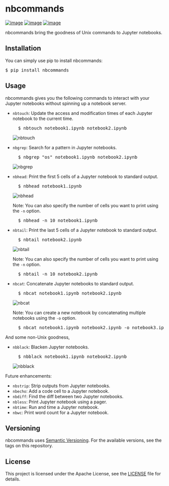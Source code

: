 # nbcommands

[![image](https://img.shields.io/pypi/v/nbcommands.svg)](https://pypi.org/project/nbcommands/) [![image](https://img.shields.io/pypi/pyversions/nbcommands.svg)](https://pypi.org/project/nbcommands/) [![image](https://img.shields.io/badge/code%20style-black-000000.svg)](https://github.com/ambv/black)

nbcommands bring the goodness of Unix commands to Jupyter notebooks.

## Installation

You can simply use pip to install nbcommands:

<pre>
$ pip install nbcommands
</pre>

## Usage

nbcommands gives you the following commands to interact with your Jupyter notebooks without spinning up a notebook server.

- `nbtouch`: Update the access and modification times of each Jupyter notebook to the current time.

    <pre>
    $ nbtouch notebook1.ipynb notebook2.ipynb</pre>
    ![nbtouch](https://raw.githubusercontent.com/vinayak-mehta/nbcommands/master/docs/_static/nbtouch.png)

- `nbgrep`: Search for a pattern in Jupyter notebooks.

    <pre>
    $ nbgrep "os" notebook1.ipynb notebook2.ipynb</pre>
    ![nbgrep](https://raw.githubusercontent.com/vinayak-mehta/nbcommands/master/docs/_static/nbgrep.png)

- `nbhead`: Print the first 5 cells of a Jupyter notebook to standard output.

    <pre>
    $ nbhead notebook1.ipynb</pre>
    ![nbhead](https://raw.githubusercontent.com/vinayak-mehta/nbcommands/master/docs/_static/nbhead.png)

    Note: You can also specify the number of cells you want to print using the `-n` option.
    <pre>
    $ nbhead -n 10 notebook1.ipynb</pre>

- `nbtail`: Print the last 5 cells of a Jupyter notebook to standard output.

    <pre>
    $ nbtail notebook2.ipynb</pre>
    ![nbtail](https://raw.githubusercontent.com/vinayak-mehta/nbcommands/master/docs/_static/nbtail.png)

    Note: You can also specify the number of cells you want to print using the `-n` option.
    <pre>
    $ nbtail -n 10 notebook2.ipynb</pre>

- `nbcat`: Concatenate Jupyter notebooks to standard output.

    <pre>
    $ nbcat notebook1.ipynb notebook2.ipynb</pre>
    ![nbcat](https://raw.githubusercontent.com/vinayak-mehta/nbcommands/master/docs/_static/nbcat.png)

    Note: You can create a new notebook by concatenating multiple notebooks using the `-o` option.
    <pre>
    $ nbcat notebook1.ipynb notebook2.ipynb -o notebook3.ipynb</pre>

And some non-Unix goodness,

- `nbblack`: Blacken Jupyter notebooks.

    <pre>
    $ nbblack notebook1.ipynb notebook2.ipynb</pre>
    ![nbblack](https://raw.githubusercontent.com/vinayak-mehta/nbcommands/master/docs/_static/nbblack.png)

Future enhancements:

- `nbstrip`: Strip outputs from Jupyter notebooks.
- `nbecho`: Add a code cell to a Jupyter notebook.
- `nbdiff`: Find the diff between two Jupyter notebooks.
- `nbless`: Print Jupyter notebook using a pager.
- `nbtime`: Run and time a Jupyter notebook.
- `nbwc`: Print word count for a Jupyter notebook.

## Versioning

nbcommands uses [Semantic Versioning](https://semver.org/). For the available versions, see the tags on this repository.

## License

This project is licensed under the Apache License, see the [LICENSE](https://raw.githubusercontent.com/vinayak-mehta/nbcommands/master/LICENSE) file for details.
